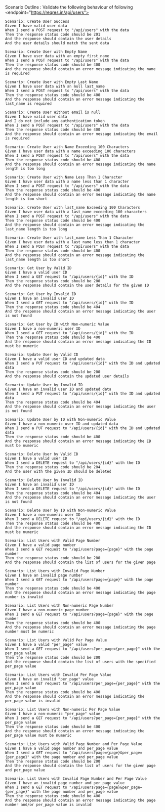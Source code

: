Scenario Outline : Validate the following behaviour of following <endpoint="https://reqres.in/api/users">

    Scenario: Create User Success
    Given I have valid user data
    When I send a POST request to "/api/users" with the data
    Then the response status code should be 201
    And the response should contain the user details
    And the user details should match the sent data

    Scenario: Create User with Empty Name
    Given I have user data with an empty first_name
    When I send a POST request to "/api/users" with the data
    Then the response status code should be 400
    And the response should contain an error message indicating the name is required

    Scenario: Create User with Empty Last Name
    Given I have user data with an null last_name
    When I send a POST request to "/api/users" with the data
    Then the response status code should be 400
    And the response should contain an error message indicating the last_name is required

    Scenario: Create User Without email is null
    Given I have valid user data
    And I do not include any authentication token
    When I send a POST request to "/api/users" with the data
    Then the response status code should be 400
    And the response should contain an error message indicating the email is required

    Scenario: Create User with Name Exceeding 100 Characters
    Given I have user data with a name exceeding 100 characters
    When I send a POST request to "/api/users" with the data
    Then the response status code should be 400
    And the response should contain an error message indicating the name length is too long

    Scenario: Create User with Name Less Than 1 Character
    Given I have user data with a name less than 1 character
    When I send a POST request to "/api/users" with the data
    Then the response status code should be 400
    And the response should contain an error message indicating the name length is too short

    Scenario: Create User with last_name Exceeding 100 Characters
    Given I have user data with a last_name exceeding 100 characters
    When I send a POST request to "/api/users" with the data
    Then the response status code should be 400
    And the response should contain an error message indicating the last_name length is too long

    Scenario: Create User with last_name Less Than 1 Character
    Given I have user data with a last_name less than 1 character
    When I send a POST request to "/api/users" with the data
    Then the response status code should be 400
    And the response should contain an error message indicating the last_name length is too short

    Scenario: Get User by Valid ID
    Given I have a valid user ID
    When I send a GET request to "/api/users/{id}" with the ID
    Then the response status code should be 200
    And the response should contain the user details for the given ID

    Scenario: Get User by Invalid ID
    Given I have an invalid user ID
    When I send a GET request to "/api/users/{id}" with the ID
    Then the response status code should be 404
    And the response should contain an error message indicating the user is not found

    Scenario: Get User by ID with Non-numeric Value
    Given I have a non-numeric user ID
    When I send a GET request to "/api/users/{id}" with the ID
    Then the response status code should be 400
    And the response should contain an error message indicating the ID must be numeric

    Scenario: Update User by Valid ID
    Given I have a valid user ID and updated data
    When I send a PUT request to "/api/users/{id}" with the ID and updated data
    Then the response status code should be 200
    And the response should contain the updated user details

    Scenario: Update User by Invalid ID
    Given I have an invalid user ID and updated data
    When I send a PUT request to "/api/users/{id}" with the ID and updated data
    Then the response status code should be 404
    And the response should contain an error message indicating the user is not found

    Scenario: Update User by ID with Non-numeric Value
    Given I have a non-numeric user ID and updated data
    When I send a PUT request to "/api/users/{id}" with the ID and updated data
    Then the response status code should be 400
    And the response should contain an error message indicating the ID must be numeric

    Scenario: Delete User by Valid ID
    Given I have a valid user ID
    When I send a DELETE request to "/api/users/{id}" with the ID
    Then the response status code should be 204
    And the user with the given ID should be deleted

    Scenario: Delete User by Invalid ID
    Given I have an invalid user ID
    When I send a DELETE request to "/api/users/{id}" with the ID
    Then the response status code should be 404
    And the response should contain an error message indicating the user is not found

    Scenario: Delete User by ID with Non-numeric Value
    Given I have a non-numeric user ID
    When I send a DELETE request to "/api/users/{id}" with the ID
    Then the response status code should be 400
    And the response should contain an error message indicating the ID must be numeric

    Scenario: List Users with Valid Page Number
    Given I have a valid page number
    When I send a GET request to "/api/users?page={page}" with the page number
    Then the response status code should be 200
    And the response should contain the list of users for the given page

    Scenario: List Users with Invalid Page Number
    Given I have an invalid page number
    When I send a GET request to "/api/users?page={page}" with the page number
    Then the response status code should be 400
    And the response should contain an error message indicating the page number is invalid

    Scenario: List Users with Non-numeric Page Number
    Given I have a non-numeric page number
    When I send a GET request to "/api/users?page={page}" with the page number
    Then the response status code should be 400
    And the response should contain an error message indicating the page number must be numeric

    Scenario: List Users with Valid Per Page Value
    Given I have a valid "per_page" value
    When I send a GET request to "/api/users?per_page={per_page}" with the per_page value
    Then the response status code should be 200
    And the response should contain the list of users with the specified per_page value

    Scenario: List Users with Invalid Per Page Value
    Given I have an invalid "per_page" value
    When I send a GET request to "/api/users?per_page={per_page}" with the per_page value
    Then the response status code should be 400
    And the response should contain an error message indicating the per_page value is invalid

    Scenario: List Users with Non-numeric Per Page Value
    Given I have a non-numeric "per_page" value
    When I send a GET request to "/api/users?per_page={per_page}" with the per_page value
    Then the response status code should be 400
    And the response should contain an error message indicating the per_page value must be numeric

    Scenario: List Users with Valid Page Number and Per Page Value
    Given I have a valid page number and per_page value
    When I send a GET request to "/api/users?page={page}&per_page={per_page}" with the page number and per_page value
    Then the response status code should be 200
    And the response should contain the list of users for the given page and per_page value

    Scenario: List Users with Invalid Page Number and Per Page Value
    Given I have an invalid page number and per_page value
    When I send a GET request to "/api/users?page={page}&per_page={per_page}" with the page number and per_page value
    Then the response status code should be 400
    And the response should contain an error message indicating the page number and/or per_page value is invalid